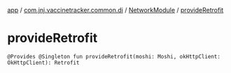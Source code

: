[app](../../index.md) / [com.jnj.vaccinetracker.common.di](../index.md) / [NetworkModule](index.md) / [provideRetrofit](./provide-retrofit.md)

# provideRetrofit

`@Provides @Singleton fun provideRetrofit(moshi: Moshi, okHttpClient: OkHttpClient): Retrofit`